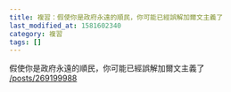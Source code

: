```yaml
---
title: 複習：假使你是政府永遠的順民，你可能已經誤解加爾文主義了
last_modified_at: 1581602340
category: 複習
tags: []
---
```


<p>假使你是政府永遠的順民，你可能已經誤解加爾文主義了<br>
<a href="/posts/269199988" target="_blank">/posts/269199988</a></p>

<p>&nbsp;</p>

